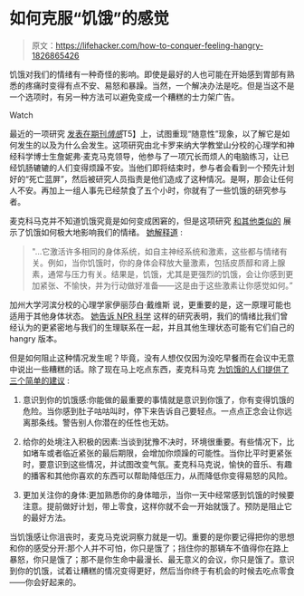 # 如何克服“饥饿”的感觉

> 原文：<https://lifehacker.com/how-to-conquer-feeling-hangry-1826865426>

饥饿对我们的情绪有一种奇怪的影响。即使是最好的人也可能在开始感到胃部有熟悉的疼痛时变得有点不安、易怒和暴躁。当然，一个解决办法是吃。但是当这不是一个选项时，有另一种方法可以避免变成一个糟糕的士力架广告。

Watch

最近的一项研究 [发表在期刊*情感*](http://psycnet.apa.org/doiLanding?doi=10.1037%2Femo0000422)T5】上，试图重现“随意性”现象，以了解它是如何发生的以及为什么会发生。这项研究由北卡罗来纳大学教堂山分校的心理学和神经科学博士生詹妮弗·麦克马克领导，他参与了一项冗长而烦人的电脑练习，让已经饥肠辘辘的人们变得烦躁不安。当他们即将结束时，参与者会看到一个预先计划好的“死亡蓝屏”，然后被研究人员指责是他们造成了这种情况。是啊，那会让任何人不安。再加上一组人事先已经禁食了五个小时，你就有了一些饥饿的研究参与者。

麦克科马克并不知道饥饿究竟是如何变成困窘的，但是这项研究 [和其他类似的](https://www.sciencedirect.com/science/article/pii/019188699400162L?via%3Dihub) 展示了饥饿如何极大地影响我们的情绪。 [她解释道](https://qz.com/1305653/why-do-you-get-hangry-the-science-of-hungry-angry/) :

> "...它激活许多相同的身体系统，如自主神经系统和激素，这些都与情绪有关。例如，当你饥饿时，你的身体会释放大量激素，包括皮质醇和肾上腺素，通常与压力有关。结果是，饥饿，尤其是更强烈的饥饿，会让你感到更加紧张、不愉快，并为行动做好准备——这是由于这些激素让你感觉如何。”

加州大学河滨分校的心理学家伊丽莎白·戴维斯 说，更重要的是，这一原理可能也适用于其他身体状态。 [她告诉 NPR 科学](https://www.npr.org/sections/health-shots/2018/06/11/618395072/how-hunger-pangs-can-make-nice-people-hangry) 这样的研究表明，我们的情绪比我们曾经认为的更紧密地与我们的生理联系在一起，并且其他生理状态可能有它们自己的 hangry 版本。

但是如何阻止这种情况发生呢？毕竟，没有人想仅仅因为没吃早餐而在会议中无意中说出一些糟糕的话。除了现在马上吃点东西，麦克科马克 [为饥饿的人们提供了三个简单的建议](https://qz.com/1305653/why-do-you-get-hangry-the-science-of-hungry-angry/) :

1.  意识到你的饥饿感:你能做的最重要的事情就是意识到你饿了，你有变得饥饿的危险。当你感到肚子咕咕叫时，停下来告诉自己要轻点。一点点正念会让你远离那条线。警告别人你潜在的任性也无妨。

2.  给你的处境注入积极的因素:当谈到犹豫不决时，环境很重要。有些情况下，比如堵车或者临近紧张的最后期限，会增加你烦躁的可能性。当你比平时更紧张时，要意识到这些情况，并试图改变气氛。麦克科马克说，愉快的音乐、有趣的播客和其他你喜欢的东西可以帮助降低压力，从而降低你变得易怒的风险。

3.  更加关注你的身体:更加熟悉你的身体暗示，当你一天中经常感到饥饿的时候要注意。提前做好计划，带上零食，这样你就不会一开始就饿了。预防是阻止它的最好方法。

当饥饿感让你沮丧时，麦克马克说洞察力就是一切。重要的是你要记得把你的思想和你的感受分开:那个人并不可怕，你只是饿了；挡住你的那辆车不值得你在路上暴怒，你只是饿了；那不是你生命中最漫长、最无意义的会议，你只是饿了。意识到你的饥饿，试着让糟糕的情况变得更好，然后当你终于有机会的时候去吃点零食——你会好起来的。